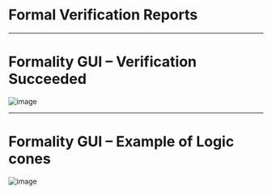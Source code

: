 # Formal Verification Reports





---


# Formality GUI – Verification Succeeded


![image](https://github.com/user-attachments/assets/1cc07c23-47fd-4561-b44c-e534ac64ab57)


---


# Formality GUI – Example of Logic cones


![image](https://github.com/user-attachments/assets/8b30075d-1fc8-450c-9a11-77b3964c6728)


